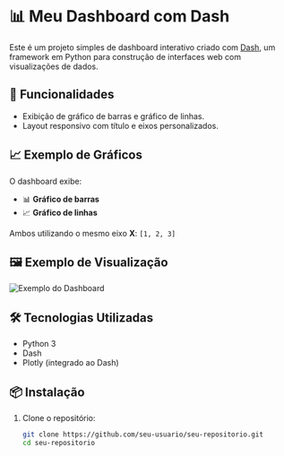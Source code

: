 # 📊 Meu Dashboard com Dash

Este é um projeto simples de dashboard interativo criado com [Dash](https://dash.plotly.com/), um framework em Python para construção de interfaces web com visualizações de dados.

## 🚀 Funcionalidades

- Exibição de gráfico de barras e gráfico de linhas.
- Layout responsivo com título e eixos personalizados.

## 📈 Exemplo de Gráficos

O dashboard exibe:

- 📊 **Gráfico de barras**
- 📈 **Gráfico de linhas**

Ambos utilizando o mesmo eixo **X**: `[1, 2, 3]`


## 🖼️ Exemplo de Visualização

![Exemplo do Dashboard](https://github.com/user-attachments/assets/1256c051-281a-49d4-94a7-2131db66434e)


## 🛠️ Tecnologias Utilizadas

- Python 3
- Dash
- Plotly (integrado ao Dash)

## 📦 Instalação

1. Clone o repositório:
   ```bash
   git clone https://github.com/seu-usuario/seu-repositorio.git
   cd seu-repositorio
